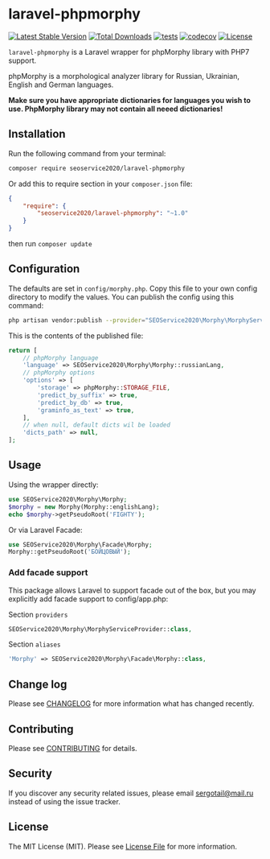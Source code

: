 # laravel-phpmorphy

[![Latest Stable Version](https://poser.pugx.org/seoservice2020/laravel-phpmorphy/version)](https://packagist.org/packages/seoservice2020/laravel-phpmorphy)
[![Total Downloads](https://poser.pugx.org/seoservice2020/laravel-phpmorphy/downloads)](https://packagist.org/packages/seoservice2020/laravel-phpmorphy)
[![tests](https://github.com/seoservice2020/laravel-phpmorphy/workflows/tests/badge.svg)](https://github.com/seoservice2020/laravel-phpmorphy/actions)
[![codecov](https://codecov.io/gh/seoservice2020/laravel-phpmorphy/branch/master/graph/badge.svg)](https://codecov.io/gh/seoservice2020/laravel-phpmorphy)
[![License](https://poser.pugx.org/seoservice2020/laravel-phpmorphy/license)](https://packagist.org/packages/seoservice2020/laravel-phpmorphy)

```laravel-phpmorphy``` is a Laravel wrapper for phpMorphy library with PHP7 support.

phpMorphy is a morphological analyzer library for Russian, Ukrainian, English and German languages.

**Make sure you have appropriate dictionaries for languages you wish to use. PhpMorphy library may not contain all neeed dictionaries!**

## Installation

Run the following command from your terminal:

```bash
composer require seoservice2020/laravel-phpmorphy
```

Or add this to require section in your `composer.json` file:

```json
{
    "require": {
        "seoservice2020/laravel-phpmorphy": "~1.0"
    }
}
```

then run ```composer update```

## Configuration

The defaults are set in `config/morphy.php`. Copy this file to your own config directory to modify the values. You can publish the config using this command:

```bash
php artisan vendor:publish --provider="SEOService2020\Morphy\MorphyServiceProvider"
```

This is the contents of the published file:

```php
return [
    // phpMorphy language
    'language' => SEOService2020\Morphy\Morphy::russianLang,
    // phpMorphy options
    'options' => [
        'storage' => phpMorphy::STORAGE_FILE,
        'predict_by_suffix' => true,
        'predict_by_db' => true,
        'graminfo_as_text' => true,
    ],
    // when null, default dicts wil be loaded
    'dicts_path' => null,
];
```

## Usage

Using the wrapper directly:

``` php
use SEOService2020\Morphy\Morphy;
$morphy = new Morphy(Morphy::englishLang);
echo $morphy->getPseudoRoot('FIGHTY');
```

Or via Laravel Facade:

``` php
use SEOService2020\Morphy\Facade\Morphy;
Morphy::getPseudoRoot('БОЙЦОВЫЙ');
```

### Add facade support

This package allows Laravel to support facade out of the box, but you may explicitly add facade support to config/app.php:

Section ```providers```

``` php
SEOService2020\Morphy\MorphyServiceProvider::class,
```

Section ```aliases```

``` php
'Morphy' => SEOService2020\Morphy\Facade\Morphy::class,
```

## Change log

Please see [CHANGELOG](CHANGELOG.md) for more information what has changed recently.

## Contributing

Please see [CONTRIBUTING](CONTRIBUTING.md) for details.

## Security

If you discover any security related issues, please email sergotail@mail.ru instead of using the issue tracker.

## License

The MIT License (MIT). Please see [License File](LICENSE.md) for more information.
